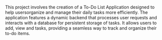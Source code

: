 This project involves the creation of a To-Do List Application designed to help
usersorganize and manage their daily tasks more efficiently. The application
features a dynamic backend that processes user requests and interacts with a
database for persistent storage of tasks. It allows users to add, view and
tasks, providing a seamless way to track and organize their to-do items.
